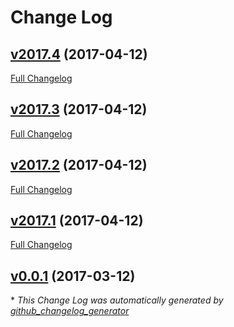 # Change Log

## [v2017.4](https://github.com/muoncore/muonjs-gateway/tree/v2017.4) (2017-04-12)
[Full Changelog](https://github.com/muoncore/muonjs-gateway/compare/v2017.3...v2017.4)

## [v2017.3](https://github.com/muoncore/muonjs-gateway/tree/v2017.3) (2017-04-12)
[Full Changelog](https://github.com/muoncore/muonjs-gateway/compare/v2017.2...v2017.3)

## [v2017.2](https://github.com/muoncore/muonjs-gateway/tree/v2017.2) (2017-04-12)
[Full Changelog](https://github.com/muoncore/muonjs-gateway/compare/v2017.1...v2017.2)

## [v2017.1](https://github.com/muoncore/muonjs-gateway/tree/v2017.1) (2017-04-12)
[Full Changelog](https://github.com/muoncore/muonjs-gateway/compare/v0.0.1...v2017.1)

## [v0.0.1](https://github.com/muoncore/muonjs-gateway/tree/v0.0.1) (2017-03-12)


\* *This Change Log was automatically generated by [github_changelog_generator](https://github.com/skywinder/Github-Changelog-Generator)*